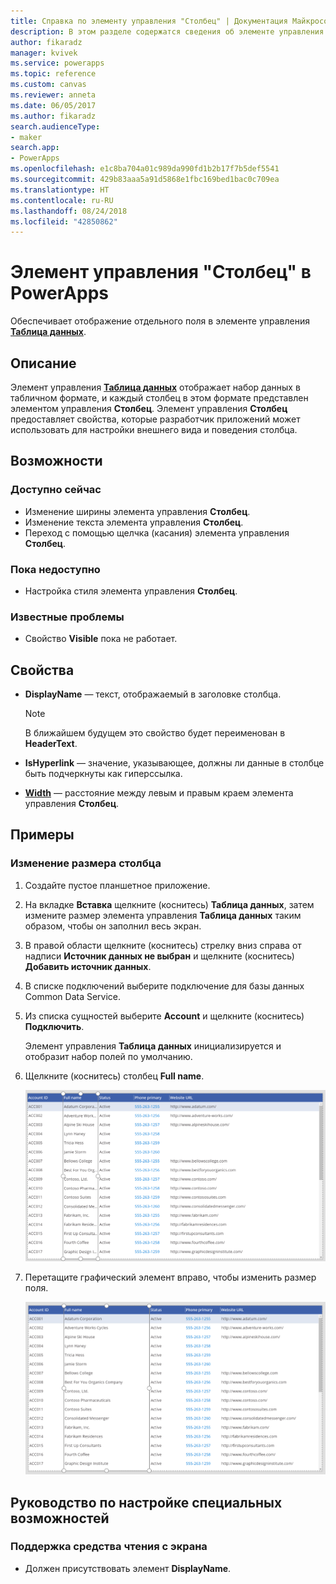 ```yaml
---
title: Справка по элементу управления "Столбец" | Документация Майкрософт
description: В этом разделе содержатся сведения об элементе управления "Столбец" в Microsoft PowerApps.
author: fikaradz
manager: kvivek
ms.service: powerapps
ms.topic: reference
ms.custom: canvas
ms.reviewer: anneta
ms.date: 06/05/2017
ms.author: fikaradz
search.audienceType:
- maker
search.app:
- PowerApps
ms.openlocfilehash: e1c8ba704a01c989da990fd1b2b17f7b5def5541
ms.sourcegitcommit: 429b83aaa5a91d5868e1fbc169bed1bac0c709ea
ms.translationtype: HT
ms.contentlocale: ru-RU
ms.lasthandoff: 08/24/2018
ms.locfileid: "42850862"
---
```

# <a name="column-control-in-powerapps"></a>Элемент управления "Столбец" в PowerApps
Обеспечивает отображение отдельного поля в элементе управления [**Таблица данных**](control-data-table.md).

## <a name="description"></a>Описание
Элемент управления [**Таблица данных**](control-data-table.md) отображает набор данных в табличном формате, и каждый столбец в этом формате представлен элементом управления **Столбец**. Элемент управления **Столбец** предоставляет свойства, которые разработчик приложений может использовать для настройки внешнего вида и поведения столбца.

## <a name="capabilities"></a>Возможности
### <a name="now-available"></a>Доступно сейчас
* Изменение ширины элемента управления **Столбец**.
* Изменение текста элемента управления **Столбец**.
* Переход с помощью щелчка (касания) элемента управления **Столбец**.

### <a name="not-yet-available"></a>Пока недоступно
* Настройка стиля элемента управления **Столбец**.

### <a name="known-issues"></a>Известные проблемы
* Свойство **Visible** пока не работает.

## <a name="properties"></a>Свойства
* **DisplayName** — текст, отображаемый в заголовке столбца.
  
  > [!NOTE]
  > В ближайшем будущем это свойство будет переименован в **HeaderText**.
  > 
  > 
* **IsHyperlink** — значение, указывающее, должны ли данные в столбце быть подчеркнуты как гиперссылка.
* [**Width**](properties-size-location.md) — расстояние между левым и правым краем элемента управления **Столбец**.

## <a name="examples"></a>Примеры
### <a name="resize-a-column"></a>Изменение размера столбца
1. Создайте пустое планшетное приложение.
2. На вкладке **Вставка** щелкните (коснитесь) **Таблица данных**, затем измените размер элемента управления **Таблица данных** таким образом, чтобы он заполнил весь экран.
3. В правой области щелкните (коснитесь) стрелку вниз справа от надписи **Источник данных не выбран** и щелкните (коснитесь) **Добавить источник данных**.
4. В списке подключений выберите подключение для базы данных Common Data Service.
5. Из списка сущностей выберите **Account** и щелкните (коснитесь) **Подключить**.
   
    Элемент управления **Таблица данных** инициализируется и отобразит набор полей по умолчанию.
6. Щелкните (коснитесь) столбец **Full name**.
   
    ![Выбранный элемент управления "Столбец"](./media/control-column/pre-resize-column.png)
7. Перетащите графический элемент вправо, чтобы изменить размер поля.
   
    ![Размер элемента управления "Столбец" изменен](./media/control-column/post-resize-column.png)


## <a name="accessibility-guidelines"></a>Руководство по настройке специальных возможностей
### <a name="screen-reader-support"></a>Поддержка средства чтения с экрана
* Должен присутствовать элемент **DisplayName**.
